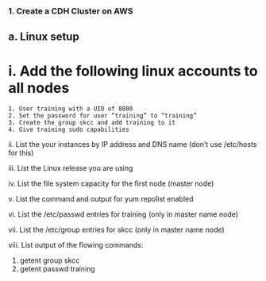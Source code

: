 ### 1. Create a CDH Cluster on AWS

## a. Linux setup
# i. Add the following linux accounts to all nodes
    1. User training with a UID of 8800
    2. Set the password for user “training” to “training”
    3. Create the group skcc and add training to it
    4. Give training sudo capabilities

ii. List the your instances by IP address and DNS name (don’t use /etc/hosts
for this)

iii. List the Linux release you are using

iv. List the file system capacity for the first node (master node)

v. List the command and output for yum repolist enabled

vi. List the /etc/passwd entries for training (only in master name node)

vii. List the /etc/group entries for skcc (only in master name node)

viii. List output of the flowing commands:
  1. getent group skcc
  2. getent passwd training
